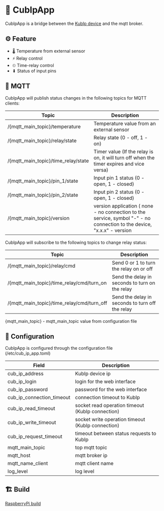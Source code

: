 # 🔮 CubIpApp

CubIpApp is a bridge between
the [KubIp device](https://ttronics.ru/products/kontrollery/umnii-biznes/Kontroller-KUB-IP/) and the mqtt broker.

## ⚙ Feature

- 🌡 Temperature from external sensor
- ⚡ Relay control
- ⏲ Time-relay control
- ⬇ Status of input pins

## 🦟 MQTT

CubIpApp will publish status changes in the following topics for MQTT clients:

| Topic                               | Description                                                                                                            |
|-------------------------------------|------------------------------------------------------------------------------------------------------------------------|
| /{mqtt_main_topic}/temperature      | Temperature value from an external sensor                                                                              |
| /{mqtt_main_topic}/relay/state      | Relay state (0 - off, 1 - on)                                                                                          |
| /{mqtt_main_topic}/time_relay/state | Timer value (If the relay is on, it will turn off when the timer expires and vice versa)                               |
| /{mqtt_main_topic}/pin_1/state      | Input pin 1 status (0 - open, 1 - closed)                                                                              |
| /{mqtt_main_topic}/pin_2/state      | Input pin 2 status (0 - open, 1 - closed)                                                                              |
| /{mqtt_main_topic}/version          | version application ( none - no connection to the service, symbol "-" - no connection to the device, "x.x.x" - version |

CubIpApp will subscribe to the following topics to change relay status:

| Topic                                      | Description                                     |
|--------------------------------------------|-------------------------------------------------|
| /{mqtt_main_topic}/relay/cmd               | Send 0 or 1 to turn the relay on or off         |
| /{mqtt_main_topic}/time_relay/cmd/turn_on  | Send the delay in seconds to turn on the relay  |
| /{mqtt_main_topic}/time_relay/cmd/turn_off | Send the delay in seconds to turn off the relay |

{mqtt_main_topic} - mqtt_main_topic value from configuration file

## 🔩 Configuration

CubIpApp is configured through the configuration file (/etc/cub_ip_app.toml)

| Field                     | Description                                       |
|---------------------------|---------------------------------------------------|
| cub_ip_address            | KubIp device ip                                   |
| cub_ip_login              | login for the web interface                       |
| cub_ip_password           | password for the web interface                    |
| cub_ip_connection_timeout | connection timeout to KubIp                       |
| cub_ip_read_timeout       | socket read operation timeout (KubIp connection)  |
| cub_ip_write_timeout      | socket write operation timeout (KubIp connection) |
| cub_ip_request_timeout    | timeout between status requests to KubIp          |
| mqtt_main_topic           | top mqtt topic                                    |
| mqtt_host                 | mqtt broker ip                                    |
| mqtt_name_client          | mqtt client name                                  |
| log_level                 | log level                                         |

## 🏗️ Build

[RaspberryPi build](raspberry_pi_build/readme.md)
